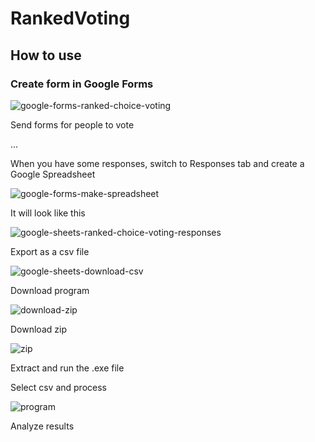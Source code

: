 # RankedVoting

## How to use

### Create form in Google Forms

![google-forms-ranked-choice-voting](https://user-images.githubusercontent.com/6305203/180627833-3f7b6117-b940-440e-9b9f-2a6985cc484f.png)

Send forms for people to vote

...

When you have some responses, switch to Responses tab and create a Google Spreadsheet


![google-forms-make-spreadsheet](https://user-images.githubusercontent.com/6305203/180627843-288c39ea-b440-44a7-8af6-6b53a3db9d00.png)

It will look like this

![google-sheets-ranked-choice-voting-responses](https://user-images.githubusercontent.com/6305203/180627861-71d8e591-0587-4610-be46-625ef227896e.png)

Export as a csv file

![google-sheets-download-csv](https://user-images.githubusercontent.com/6305203/180627871-23b41090-1d19-4828-993b-31d78300536e.png)

Download program 

![download-zip](https://user-images.githubusercontent.com/6305203/180628004-431dd8f6-f9d0-420b-8442-9f575472cbd9.png)

Download zip

![zip](https://user-images.githubusercontent.com/6305203/180628041-bfe7860c-55ca-4316-813c-810d115245cc.png)

Extract and run the .exe file

Select csv and process

![program](https://user-images.githubusercontent.com/6305203/180628060-8a8aef73-f8f6-4b49-8105-7b9db0c32dd5.png)

Analyze results
